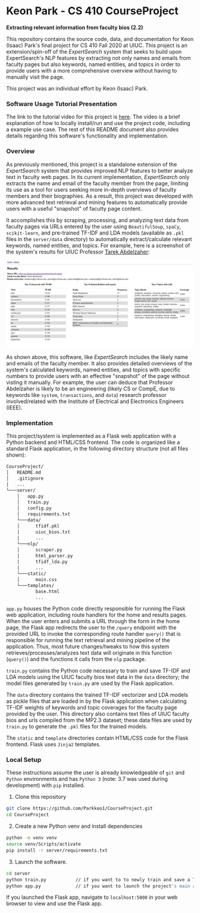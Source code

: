 # Keon Park - CS 410 CourseProject
**Extracting relevant information from faculty bios (2.2)**

This repository contains the source code, data, and documentation for Keon (Isaac) Park's final project for CS 410 Fall 2020 at UIUC. This project is an extension/spin-off of the *ExpertSearch* system that seeks to build upon ExpertSearch's NLP features by extracting not only names and emails from faculty pages but also keywords, named entities, and topics  in order to provide users with a more comprehensive overview without having to manually visit the page.

This project was an individual effort by Keon (Isaac) Park.

### Software Usage Tutorial Presentation

The link to the tutorial video for this project is [here](). The video is a brief explanation of how to locally install/run and use the project code, including a example use case. The rest of this README document also provides details regarding this software's functionality and implementation.

### Overview

As previously mentioned, this project is a standalone extension of the *ExpertSearch* system that provides improved NLP features to better analyze text in faculty web pages. In its current implementation, *ExpertSearch* only extracts the name and email of the faculty member from the page, limiting its use as a tool for users seeking more in-depth overviews of faculty members and their biographies. As a result, this project was developed with more advanced text retrieval and mining features to automatically provide users with a useful "snapshot" of faculty page content.

It accomplishes this by scraping, processing, and analyzing text data from faculty pages via URLs entered by the user using `BeautifulSoup`, `spaCy`, `scikit-learn`, and pre-trained TF-IDF and LDA models (available as `.pkl` files in the `server/data` directory) to automatically extract/calculate relevant keywords, named entities, and topics. For example, here is a screenshot of the system's results for UIUC Professor [Tarek Abdelzaher](https://cs.illinois.edu/about/people/all-faculty/zaher):

![Screenshot](https://raw.githubusercontent.com/Parkkeo1/CourseProject/main/project_example_image.PNG)

As shown above, this software, like *ExpertSearch* includes the likely name and emails of the faculty member. It also provides detailed overviews of the system's calculated keywords, named entities, and topics with specific numbers to provide users with an effective "snapshot" of the page without visting it manually. For example, the user can deduce that Professor Abdelzaher is likely to be an engineering (likely CS or CompE, due to keywords like `system`, `transactions`, and `data`) research professor involved/related with the Institute of Electrical and Electronics Engineers (IEEE).

### Implementation

This project/system is implemented as a Flask web application with a Python backend and HTML/CSS frontend. The code is organized like a standard Flask application, in the following directory structure (not all files shown):

```
CourseProject/
│   README.md
│   .gitignore
|   ...
└───server/
    │   app.py
    │   train.py
    │   config.py
    │   requirements.txt
    └───data/
    │      tfidf.pkl
    |      uiuc_bios.txt
    |      ...
    └───nlp/
    │      scraper.py
    |      html_parser.py
    |      tfidf_lda.py
    |      ...
    └───static/
    │      main.css
    └───templates/
           base.html
           ...
```

`app.py` houses the Python code directly responsible for running the Flask web application, including route handlers for the home and results pages. When the user enters and submits a URL through the form in the home page, the Flask app redirects the user to the `/query` endpoint with the provided URL to invoke the corresponding route handler `query()` that is responsible for running the text retrieval and mining pipeline of the application. Thus, most future changes/tweaks to how this system retrieves/processes/analyzes text data will originate in this function (`query()`) and the functions it calls from the `nlp` package.

`train.py` contains the Python code necessary to train and save TF-IDF and LDA models using the UIUC faculty bios text data in the `data` directory; the model files generated by `train.py` are used by the Flask application.



The `data` directory contains the trained TF-IDF vectorizer and LDA models as pickle files that are loaded in by the Flask application when calculating TF-IDF weights of keywords and topic coverages for the faculty page provided by the user. This directory also contains text files of UIUC faculty bios and urls compiled from the MP2.3 dataset; these data files are used by `train.py` to generate the `.pkl` files for the trained models.

The `static` and `template` directories contain HTML/CSS code for the Flask frontend. Flask uses `Jinja2` templates.

### Local Setup

These instructions assume the user is already knowledgeable of `git` and `Python` environments and has `Python 3` (note: 3.7 was used during development) with `pip` installed.

1. Clone this repository

```bash
git clone https://github.com/Parkkeo1/CourseProject.git
cd CourseProject
```

2. Create a new Python venv and install dependencies

```bash
python -m venv venv
source venv/Scripts/activate
pip install -r server/requirements.txt
```

3. Launch the software.

```bash
cd server
python train.py           // if you want to to newly train and save a TF-IDF and LDA model based on data/uiuc_bios.txt to be later used by the Flask app.
python app.py             // if you want to launch the project's main application, the Flask app.
```

If you launched the Flask app, navigate to `localhost:5000` in your web browser to view and use the Flask app.
